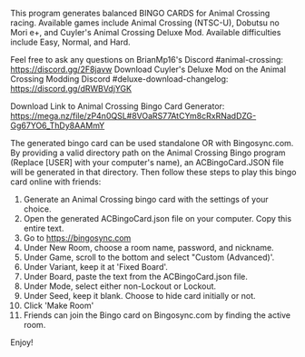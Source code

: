 This program generates balanced BINGO CARDS for Animal Crossing racing. Available games include Animal Crossing (NTSC-U), Dobutsu no Mori e+, and Cuyler's Animal Crossing Deluxe Mod. Available difficulties include Easy, Normal, and Hard.

Feel free to ask any questions on BrianMp16's Discord #animal-crossing: https://discord.gg/2F8javw
Download Cuyler's Deluxe Mod on the Animal Crossing Modding Discord #deluxe-download-changelog: https://discord.gg/dRWBVdjYGK

Download Link to Animal Crossing Bingo Card Generator:
https://mega.nz/file/zP4n0QSL#8VOaRS77AtCYm8cRxRNadDZG-Gg67YO6_ThDy8AAMmY

The generated bingo card can be used standalone OR with Bingosync.com. By providing a valid directory path on the Animal Crossing Bingo program (Replace [USER] with your computer's name), an ACBingoCard.JSON file will be generated in that directory. Then follow these steps to play this bingo card online with friends:

1) Generate an Animal Crossing bingo card with the settings of your choice.
2) Open the generated ACBingoCard.json file on your computer. Copy this entire text.
3) Go to https://bingosync.com
4) Under New Room, choose a room name, password, and nickname.
5) Under Game, scroll to the bottom and select "Custom (Advanced)'.
6) Under Variant, keep it at 'Fixed Board'.
7) Under Board, paste the text from the ACBingoCard.json file.
8) Under Mode, select either non-Lockout or Lockout.
9) Under Seed, keep it blank. Choose to hide card initially or not.
10) Click 'Make Room'
11) Friends can join the Bingo card on Bingosync.com by finding the active room.

Enjoy!
